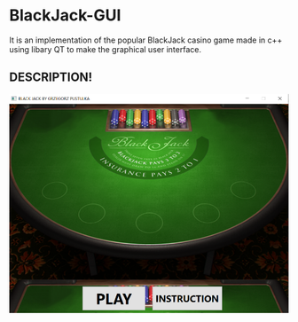 # BlackJack-GUI

It is an implementation of the popular BlackJack casino game made in c++ using libary QT to make the graphical user interface.

## DESCRIPTION!

<img
  src="/pictures/menu.png"
  alt="Menu"
  title="Optional title"
  style="display: inline-block; margin: 0 auto, max-width:=500; max-height=375">
